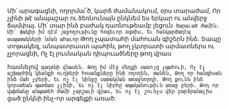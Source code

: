 
Մի՛ արագացնի, ողորմա՜ծ, կարճ ժամանակում,
օրս տարաժամ,
Որ չլինի թէ անպաշար ու ձեռնունայն ընկնեմ ես
երկար ու անվերջ ճամփայ.
Մի՛ տար ինձ բաժակ դառնութեամբ լեցուն`
ծարաւած ժամին.
Մի՛ փակիր իմ դէմ յաջողութիւնը հոգեւոր օգտիս,
Եւ հանկարծադէպ ասպատակների նման
ահաւոր`
Թող չպատահի մահուան գիշերն ինձ.
Տապը տոթակեզ, անպատրաստ պահին, թող
չկտրատի արմատներս ու չչորացնի,
Ոչ էլ լուսնական դիպուածները թող վրաս


հասնելով` գաղտնի վնասեն.
Թող իմ մէջ մեղքի սառոյց չպահուի,
Ոչ էլ աշխարհիկ կեանքի ուղխերի հոսանքները
ինձ ողողեն, տանեն,
Թող որ հանգիստն ինձ մահ չբերի,
Եւ ոչ էլ նինջը սատակման առաջնորդի.
Թող քունն ինձ կորստեան պատճառ չլինի,
Եւ ոչ էլ նիրհը ապականութիւն առաջ բերի.
Թող որ վախճանը անպատեհ ժամի չարշաւի
վրաս,
Եւ ոչ էլ շունչս վեր բարձրանալիս` ցած ընկնի
ինչ-որ արգելքի առած:
